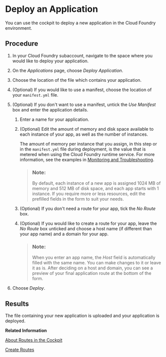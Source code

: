 <!-- loio09fdb9bdc6804c479d634297f1d07e09 -->

# Deploy an Application

You can use the cockpit to deploy a new application in the Cloud Foundry environment.



## Procedure

1.  In your Cloud Foundry subaccount, navigate to the space where you would like to deploy your application.

2.  On the *Applications* page, choose *Deploy Application*.

3.  Choose the location of the file which contains your application.

4.  \(Optional\) If you would like to use a manifest, choose the location of your `manifest.yml` file.

5.  \(Optional\) If you don't want to use a manifest, untick the *Use Manifest* box and enter the application details.

    1.  Enter a name for your application.

    2.  \(Optional\) Edit the amount of memory and disk space available to each instance of your app, as well as the number of instances.

        The amount of memory per instance that you assign, in this step or in the `manifest.yml` file during deployment, is the value that is metered when using the Cloud Foundry runtime service. For more information, see the examples in [Monitoring and Troubleshooting](https://help.sap.com/viewer/4287333baaa6413a8ece0a8ed1196af4/Cloud/en-US/2d6eb4d7181d4e8f8d7091158957b730.html).

        > ### Note:  
        > By default, each instance of a new app is assigned 1024 MB of memory and 512 MB of disk space, and each app starts with 1 instance. If you require more or less resources, edit the prefilled fields in the form to suit your needs.

    3.  \(Optional\) If you don't need a route for your app, tick the *No Route* box.

    4.  \(Optional\) If you would like to create a route for your app, leave the *No Route* box unticked and choose a host name \(if different than your app name\) and a domain for your app.

        > ### Note:  
        > When you enter an app name, the *Host* field is automatically filled with the same name. You can make changes to it or leave it as is. After deciding on a host and domain, you can see a preview of your final application route at the bottom of the form.


6.  Choose *Deploy*.




<a name="loio09fdb9bdc6804c479d634297f1d07e09__result_osv_cfs_kgb"/>

## Results

The file containing your new application is uploaded and your application is deployed.

**Related Information**  


[About Routes in the Cockpit](about-routes-in-the-cockpit-4af288c.md "Routes are the URLs that enable your end users to reach your application.")

[Create Routes](create-routes-9fddeea.md "You can configure the URLs through which end users can reach your applications.")

